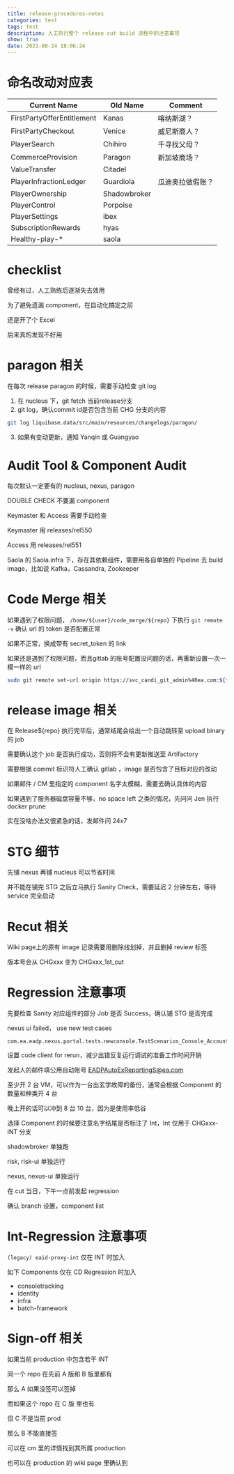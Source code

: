 ```yaml
---
title: release-procedures-notes
categories: test
tags: test
description: 人工执行整个 release cut build 流程中的注意事项
show: true
date: 2021-08-24 18:06:24
---
```

# 命名改动对应表

| Current Name               | Old Name     | Comment |
| -------------------------- | ------------ | ------- |
| FirstPartyOfferEntitlement | Kanas        | 喀纳斯湖？|
| FirstPartyCheckout         | Venice       | 威尼斯商人？ |
| PlayerSearch               | Chihiro      | 千寻找父母？ |
| CommerceProvision          | Paragon      | 新加坡商场？ |
| ValueTransfer              | Citadel      | |
| PlayerInfractionLedger     | Guardiola    | 瓜迪奥拉做假账？ |
| PlayerOwnership            | Shadowbroker | |
| PlayerControl              | Porpoise     | |
| PlayerSettings             | ibex         | |
| SubscriptionRewards        | hyas         | |
| Healthy-play-*             | saola        | |


# checklist

曾经有过，人工熟练后逐渐失去效用

为了避免遗漏 component，在自动化搞定之前

还是开了个 Excel

后来真的发现不好用

# paragon 相关

在每次 release paragon 的时候，需要手动检查 git log

1. 在 nucleus 下，git fetch 当前release分支
2. git log，确认commit id是否包含当前 CHG 分支的内容
```bash
git log liquibase.data/src/main/resources/changelogs/paragon/
```
3. 如果有变动更新，通知 Yanqin 或 Guangyao

# Audit Tool & Component Audit

每次默认一定要有的 nucleus, nexus, paragon

DOUBLE CHECK 不要漏 component

Keymaster 和 Access 需要手动检查 

Keymaster 用 releases/rel550

Access 用 releases/rel551

Saola 的 Saola.infra 下，存在其依赖组件，需要用各自单独的 Pipeline 去 build image，比如说 Kafka，Cassandra, Zookeeper

# Code Merge 相关

如果遇到了权限问题， `/home/${user}/code_merge/${repo}` 下执行 `git remote -v` 确认 url 的 token 是否配置正常

如果不正常，换成带有 secret_token 的 link

如果还是遇到了权限问题，而且gitlab 的账号配置没问题的话，再重新设置一次一模一样的 url 

```bash
sudo git remote set-url origin https://svc_candi_git_admin%40ea.com:${token}@gitlab.ea.com/eci/${repo}.git
```


# release image 相关

在 Release${repo} 执行完毕后，通常结尾会给出一个自动跳转至 upload binary 的 job

需要确认这个 job 是否执行成功，否则将不会有更新推送至 Artifactory

需要根据 commit 标识符人工确认 gitlab ，image 是否包含了目标对应的改动

如果邮件 / CM 里指定的 component 名字太模糊，需要去确认具体的内容

如果遇到了服务器磁盘容量不够，no space left 之类的情况，先问问 Jen 执行 docker prune

实在没啥办法又很紧急的话，发邮件问 24x7

# STG 细节

先铺 nexus 再铺 nucleus 可以节省时间

并不能在铺完 STG 之后立马执行 Sanity Check，需要延迟 2 分钟左右，等待 service 完全启动

# Recut 相关

Wiki page上的原有 image 记录需要用删除线划掉，并且删掉 review 标签

版本号会从 CHGxxx 变为 CHGxxx_1st_cut

# Regression 注意事项

先要检查 Sanity 对应组件的部分 Job 是否 Success，确认铺 STG 是否完成

nexus ui failed， use new test cases

```
com.ea.eadp.nexus.portal.tests.newconsole.TestScenarios_Console_AccountSelfRecovery#testDisabledAccountRecovery_trustworthy_NewEmail
```

设置 code client for rerun，减少出错反复运行调试的准备工作时间开销

发起人的邮件填公用自动账号 EADPAutoExReportingS@ea.com

至少开 2 台 VM，可以作为一台出玄学故障的备份，通常会根据 Component 的数量和种类开 4 台

晚上开的话可以冲到 8 台 10 台，因为是使用率低谷

选择 Component 的时候要注意名字结尾是否标注了 Int，Int 仅用于 CHGxxx-INT 分支

shadowbroker 单独跑

risk, risk-ui 单独运行

nexus, nexus-ui 单独运行

在 cut 当日，下午一点前发起 regression

确认 branch 设置，component list

# Int-Regression 注意事项

`(legacy) eaid-proxy-int` 仅在 INT 时加入

如下 Components 仅在 CD Regression 时加入
 - consoletracking
 - identity
 - infra
 - batch-framework

# Sign-off 相关

如果当前 production 中包含若干 INT

同一个 repo 在先前 A 版和 B 版里都有

那么 A 如果没签可以签掉

而如果这个 repo 在 C 版 里也有

但 C 不是当前 prod

那么 B 不能直接签

可以在 cm 里的详情找到其所属 production

也可以在 production 的 wiki page 里确认到
